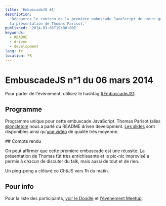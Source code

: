 ```yaml
---
title: 'EmbuscadeJS #1'
description:
  'Découvrez le contenu de la première embuscade JavaScript de notre groupe avec
  la présentation de Thomas Parisot.'
published: '2014-03-06T19:00:00Z'
keywords:
  - README
  - driven
  - development
lang: fr
location: FR
---
```


# EmbuscadeJS n°1 du 06 mars 2014

Pour parler de l'évènement, utilisez le hashtag
[#EmbuscadeJS1](https://twitter.com/search?q=%23EmbuscadeJS1&src=hash).

## Programme

Programme unique pour cette embuscade JavaScript. Thomas Parisot (alias
[@oncletom](https://twitter.com/oncletom) nous a parlé du README driven
development. [Les slides](https://oncletom.io/talks/2014/chtijs/) sont
disponibles ainsi qu'[une vidéo](https://www.youtube.com/watch?v=a51F4AfUDCA) de
qualité très moyenne.

## Compte rendu

On peut affirmer que cette première embuscade est une réussite. La présentation
de Thomas fût très enrichissante et le pic-nic improvisé a permis à chacun de
discuter du talk, mais aussi de tout et de rien.

Un ping-pong a clôturé ce ChtiJS vers 1h du matin.

## Pour info

Pour la liste des participants,
[voir le Doodle](http://doodle.com/vfveahm5hgi5dmqc) et
[l'évènement Meetup](http://www.meetup.com/FranceJS/events/168885592/).
